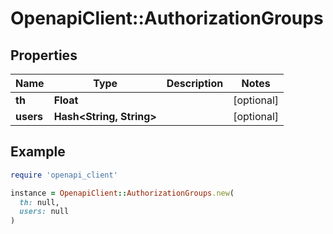 # OpenapiClient::AuthorizationGroups

## Properties

| Name | Type | Description | Notes |
| ---- | ---- | ----------- | ----- |
| **th** | **Float** |  | [optional] |
| **users** | **Hash&lt;String, String&gt;** |  | [optional] |

## Example

```ruby
require 'openapi_client'

instance = OpenapiClient::AuthorizationGroups.new(
  th: null,
  users: null
)
```

